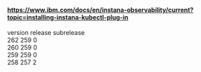 #### https://www.ibm.com/docs/en/instana-observability/current?topic=installing-instana-kubectl-plug-in
version release subrelease<br/>
262     259     0<br/>
260     259     0<br/>
259     259     0<br/>
258     257     2<br/>

